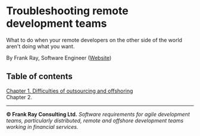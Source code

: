 # Troubleshooting remote development teams

What to do when your remote developers on the other side of the world aren't doing what you want.

By Frank Ray, Software Engineer ([Website](https://frankray.net/start-here/))

## Table of contents

[Chapter 1. Difficulties of outsourcing and offshoring](Chapter1.md)  
Chapter 2. 

---

**© Frank Ray Consulting Ltd.** *Software requirements for agile development teams, particularly distributed, remote and offshore development teams working in financial services.*
